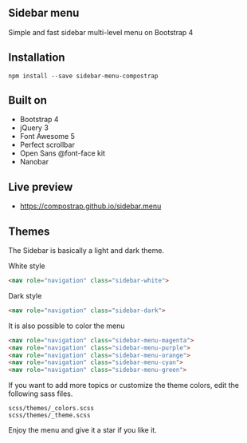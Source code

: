 ## Sidebar menu
Simple and fast sidebar multi-level menu on Bootstrap 4

## Installation
```
npm install --save sidebar-menu-compostrap
```

## Built on

- Bootstrap 4
- jQuery 3
- Font Awesome 5
- Perfect scrollbar
- Open Sans @font-face kit
- Nanobar

## Live preview

- https://compostrap.github.io/sidebar.menu

## Themes
The Sidebar is basically a light and dark theme.

White style
```html
<nav role="navigation" class="sidebar-white">
```

Dark style
```html
<nav role="navigation" class="sidebar-dark">
```

It is also possible to color the menu
```html
<nav role="navigation" class="sidebar-menu-magenta">
<nav role="navigation" class="sidebar-menu-purple">
<nav role="navigation" class="sidebar-menu-orange">
<nav role="navigation" class="sidebar-menu-cyan">
<nav role="navigation" class="sidebar-menu-green">
```

If you want to add more topics or customize the theme colors, edit the following sass files.
```
scss/themes/_colors.scss
scss/themes/_theme.scss
```

Enjoy the menu and give it a star if you like it.

